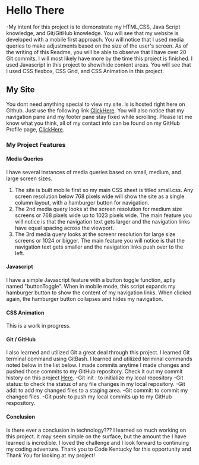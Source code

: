 # Hello There

-My intent for this project is to demonstrate my HTML,CSS, Java Script knowledge, and Git/GitHub knowledge. You will see that my website is developed with a mobile first approach. You will notice that I used media queries to make adjustments based on the size of the user's screen. As of the writing of this Readme, you will be able to observe that I have over 20 Git commits, I will most likely have more by the time this project is finished. I used Javascript in this project to show/hide content areas. You will see that I used CSS flexbox, CSS Grid, and CSS Animation in this project.



## My Site 
You dont need anything special to view my site. Is is hosted right here on Github. Just use the following link [ClickHere](https://dust39.github.io/animated-enigma/).  You will also notice that my navigation pane and my footer pane stay fixed while scrolling. Please let me know what you think, all of my contact info can be found on my GitHub Profile page, [ClickHere](https://github.com/dust39).

### My Project Features
#### Media Queries
I have several instances of media queries based on small, medium, and large screen sizes.
1. The site is built mobile first so my main CSS sheet is titled small.css. Any screen resolution below 768 pixels wide will show the site as a single column layout, with a hamburger button for navigation.
2. The 2nd media query looks at the screen resolution for medium size screens or 768 pixels wide up to 1023 pixels wide. The main feature you will notice is that the navigation text gets larger and the navigation links have equal spacing across the viewport.
3. The 3rd media query looks at the screenr resolution for large size screens or 1024 or bigger. The main feature you will notice is that the navigation text gets smaller and the navigation links push over to the left.

#### Javascript
I have a simple Javascript feature with a button toggle function, aptly named "buttonToggle". When in mobile mode, this script expands my hamburger button to show the content of my navigation links. When clicked again, the hamburger button collapses and hides my navigation.

#### CSS Animation
This is a work in progress.

#### Git / GitHub
I also learned and utilized Git a great deal through this project. I learned Git terminal command using GitBash. I learned and utilized teriminal commands noted below in the list below. I made commits anytime I made changes and pushed those commits to my GitHub repository. Check it out my commit history on this project [Here](https://github.com/dust39/animated-enigma/commits/main).
-Git init : to initialize my lcoal repository
-Git status: to check the status of any file changes in my local repository.
-Git add: to add my changed files to a staging area.
-Git commit: to commit my changed files.
-Git push: to push my local commits up to my GitHub respository.

#### Conclusion
Is there ever a conclusion in technology??? I learned so much working on this project. It may seem simple on the surface, but the amount the I have learned is incredible. I loved the challenge and I look forward to continuing my coding adventure. Thank you to Code Kentucky for this opportunity and Thank You for looking at my project!




